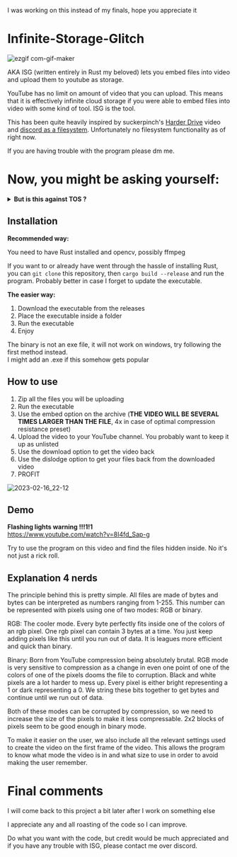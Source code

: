 I was working on this instead of my finals, hope you appreciate it

# Infinite-Storage-Glitch

![ezgif com-gif-maker](https://user-images.githubusercontent.com/96934612/219563410-7728447d-5482-41ae-a3ff-cf8446e16ab7.gif)

AKA ISG (written entirely in Rust my beloved) lets you embed files into video and upload them to youtube as storage.

YouTube has no limit on amount of video that you can upload. This means that it is effectively infinite cloud storage if you were able to embed files into video with some kind of tool. ISG is the tool.

This has been quite heavily inspired by suckerpinch's [Harder Drive](https://www.youtube.com/watch?v=JcJSW7Rprio) video and [discord as a filesystem](https://github.com/pixelomer/discord-fs). Unfortunately no filesystem functionality as of right now.

If you are having trouble with the program please dm me.

# Now, you might be asking yourself:

<details>
<summary><b>But is this against TOS ?</b></summary>
<b>Maybe ?</b>

I doubt there is any part of the TOS saying that you can't upload videos containing files, but I also did not want to shovel through all the legalese. I still don't condone using this tool for anything serious/large. YouTube might understandably get mad.
</details>

Installation
-------------
<b>Recommended way:</b>
  
You need to have Rust installed and opencv, possibly ffmpeg
  
If you want to or already have went through the hassle of installing Rust, you can ```git clone``` this repository, then ```cargo build --release``` and run the program. Probably better in case I forget to update the executable.

<b>The easier way:</b>
1. Download the executable from the releases 
2. Place the executable inside a folder
3. Run the executable
4. Enjoy

The binary is not an exe file, it will not work on windows, try following the first method instead.\
I might add an .exe if this somehow gets popular

How to use
-------------
1. Zip all the files you will be uploading
2. Run the executable
3. Use the embed option on the archive (**THE VIDEO WILL BE SEVERAL TIMES LARGER THAN THE FILE**, 4x in case of optimal compression resistance preset)
4. Upload the video to your YouTube channel. You probably want to keep it up as unlisted
5. Use the download option to get the video back
6. Use the dislodge option to get your files back from the downloaded video
7. PROFIT

![2023-02-16_22-12](https://user-images.githubusercontent.com/96934612/219563769-c05370e9-3f40-406a-85b8-eca14a118be8.png)


Demo
-------------
**Flashing lights warning !!!1!1** \
https://www.youtube.com/watch?v=8I4fd_Sap-g

Try to use the program on this video and find the files hidden inside. No it's not just a rick roll.

Explanation 4 nerds
-------------
The principle behind this is pretty simple. All files are made of bytes and bytes can be interpreted as numbers ranging from 1-255. This number can be represented with pixels using one of two modes: RGB or binary.

RGB:
The cooler mode. Every byte perfectly fits inside one of the colors of an rgb pixel. One rgb pixel can contain 3 bytes at a time. You just keep adding pixels like this until you run out of data. It is leagues more efficient and quick than binary.

Binary:
Born from YouTube compression being absolutely brutal. RGB mode is very sensitive to compression as a change in even one point of one of the colors of one of the pixels dooms the file to corruption. Black and white pixels are a lot harder to mess up. Every pixel is either bright representing a 1 or dark representing a 0. We string these bits together to get bytes and continue until we run out of data. 

Both of these modes can be corrupted by compression, so we need to increase the size of the pixels to make it less compressable. 2x2 blocks of pixels seem to be good enough in binary mode.

To make it easier on the user, we also include all the relevant settings used to create the video on the first frame of the video. This allows the program to know what mode the video is in and what size to use in order to avoid making the user remember.

# Final comments
I will come back to this project a bit later after I work on something else

I appreciate any and all roasting of the code so I can improve.

Do what you want with the code, but credit would be much appreciated and if you have any trouble with ISG, please contact me over discord.
